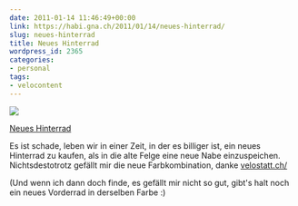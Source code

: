 ```yaml
---
date: 2011-01-14 11:46:49+00:00
link: https://habi.gna.ch/2011/01/14/neues-hinterrad/
slug: neues-hinterrad
title: Neues Hinterrad
wordpress_id: 2365
categories:
- personal
tags:
- velocontent
---
```


[![](https://static.flickr.com/5168/5354423634_fa87b92cb7_m.jpg)](https://www.flickr.com/photos/habi/5354423634/)
   

[Neues Hinterrad](https://www.flickr.com/photos/habi/5354423634/)


Es ist schade, leben wir in einer Zeit, in der es billiger ist, ein neues Hinterrad zu kaufen, als in die alte Felge eine neue Nabe einzuspeichen.
Nichtsdestotrotz gefällt mir die neue Farbkombination, danke [velostatt.ch/](http://velostatt.ch/)  

(Und wenn ich dann doch finde, es gefällt mir nicht so gut, gibt's halt noch ein neues Vorderrad in derselben Farbe :)